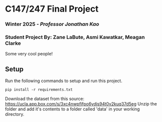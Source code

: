 # C147/247 Final Project
### Winter 2025 - _Professor Jonathan Kao_

### Student Project By: Zane LaBute, Asmi Kawatkar, Meagan Clarke 
Some very cool people!

## Setup
Run the following commands to setup and run this project.
```
pip install -r requirements.txt
```

Download the dataset from this source: https://ucla.app.box.com/s/3xc4nwpfjfpo6ydjs94t0v2kuq37d5eg 
Unzip the folder and add it's contents to a folder called 'data' in your working directory.